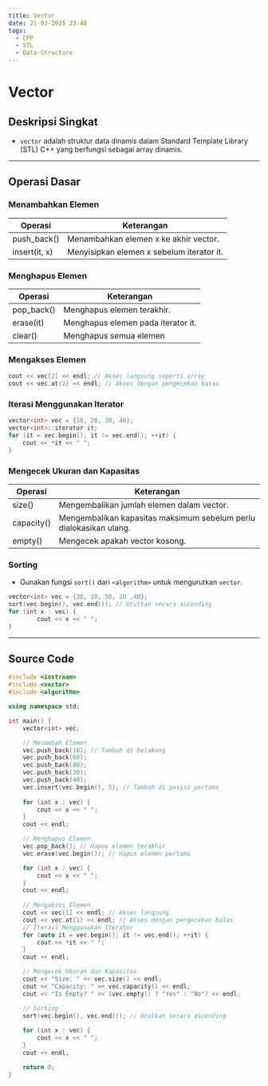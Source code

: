 ```yaml
---
title: Vector
date: 21-03-2025 23:48
tags:
  - CPP
  - STL
  - Data-Structure
---
```

# Vector

## Deskripsi Singkat  
- `vector` adalah struktur data dinamis dalam Standard Template Library (STL) C++ yang berfungsi sebagai array dinamis.

---

## Operasi Dasar
### Menambahkan Elemen

| Operasi       | Keterangan                                |
| ------------- | ----------------------------------------- |
| push_back()   | Menambahkan elemen x ke akhir vector.     |
| insert(it, x) | Menyisipkan elemen x sebelum iterator it. |
### Menghapus Elemen

| Operasi    | Keterangan                         |
| ---------- | ---------------------------------- |
| pop_back() | Menghapus elemen terakhir.         |
| erase(it)  | Menghapus elemen pada iterator it. |
| clear()    | Menghapus semua elemen             |
### Mengakses Elemen
```cpp
cout << vec[2] << endl; // Akses langsung seperti array
cout << vec.at(2) << endl; // Akses dengan pengecekan batas
```

### Iterasi Menggunakan Iterator
```cpp
vector<int> vec = {10, 20, 30, 40};
vector<int>::iterator it;
for (it = vec.begin(); it != vec.end(); ++it) {
	cout << *it << " ";
}
```
### Mengecek Ukuran dan Kapasitas

| Operasi    | Keterangan                                                         |
| ---------- | ------------------------------------------------------------------ |
| size()     | Mengembalikan jumlah elemen dalam vector.                          |
| capacity() | Mengembalikan kapasitas maksimum sebelum perlu dialokasikan ulang. |
| empty()    | Mengecek apakah vector kosong.                                     |
### Sorting
- Gunakan fungsi `sort()` dari `<algorithm>` untuk mengurutkan `vector`.
```cpp
vector<int> vec = {30, 10, 50, 20 ,40};
sort(vec.begin(), vec.end()); // Urutkan secara ascending
for (int x : vec) {
		cout << x << " ";
}
```

---

## Source Code
```cpp
#include <iostream>
#include <vector>
#include <algorithm>

using namespace std;

int main() {
    vector<int> vec;

    // Menambah Elemen
    vec.push_back(10); // Tambah di belakang
    vec.push_back(60);
    vec.push_back(80);
    vec.push_back(30);
    vec.push_back(40);
    vec.insert(vec.begin(), 5); // Tambah di posisi pertama
  
    for (int x : vec) {
        cout << x << " ";
    }
    cout << endl;

    // Menghapus Elemen
    vec.pop_back(); // Hapus elemen terakhir
    vec.erase(vec.begin()); // Hapus elemen pertama

    for (int x : vec) {
        cout << x << " ";
    }
    cout << endl;
  
    // Mengakses Elemen
    cout << vec[1] << endl; // Akses langsung
    cout << vec.at(1) << endl; // Akses dengan pengecekan batas
    // Iterasi Menggunakan Iterator
    for (auto it = vec.begin(); it != vec.end(); ++it) {
        cout << *it << " ";
    }
    cout << endl;

    // Mengecek Ukuran dan Kapasitas
    cout << "Size: " << vec.size() << endl;
    cout << "Capacity: " << vec.capacity() << endl;
    cout << "Is Empty? " << (vec.empty() ? "Yes" : "No") << endl;

    // Sorting
    sort(vec.begin(), vec.end()); // Urutkan secara ascending
    
    for (int x : vec) {
        cout << x << " ";
    }
    cout << endl;

    return 0;
}